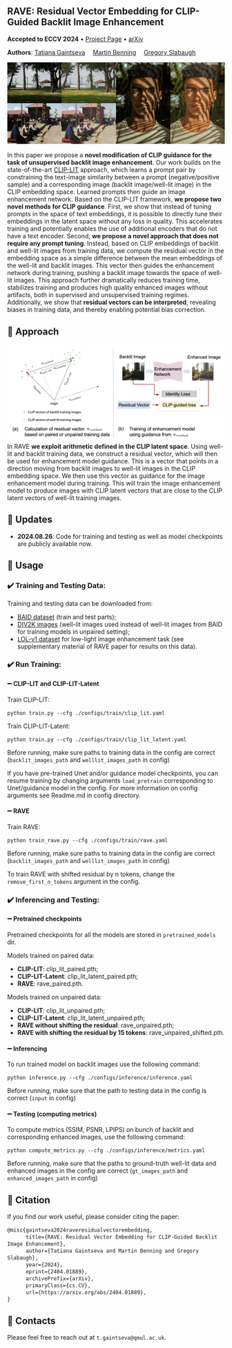 ## RAVE: Residual Vector Embedding for CLIP-Guided Backlit Image Enhancement

<div>
    <strong>Accepted to ECCV 2024</strong> • <a href="" target='_blank'>Project Page</a> • <a href="https://arxiv.org/abs/2404.01889" target='_blank'>arXiv</a> 
    <br>
</div>
<p></p>
<div> <strong>Authors</strong>:
    <a href='https://atmyre.github.io' target='_blank'>Tatiana Gaintseva</a>&emsp;
    <a href='https://profiles.ucl.ac.uk/95169-martin-benning' target='_blank'>Martin Benning</a>&emsp;
    <a href='https://www.qmul.ac.uk/eecs/people/profiles/slabaughgreg.html' target='_blank'>Gregory Slabaugh</a>
    <br>
</div>
<p></p>

![Results](assets/results.png)


In this paper we propose a <strong>novel modification of CLIP guidance for the task of unsupervised backlit image enhancement</strong>. Our work builds on the state-of-the-art [CLIP-LIT](https://zhexinliang.github.io/CLIP_LIT_page/) approach, which learns a prompt pair by constraining the text-image similarity between a prompt (negative/positive sample) and a corresponding image (backlit image/well-lit image) in the CLIP embedding space. Learned prompts then guide an image enhancement network. Based on the CLIP-LIT framework, <strong>we propose two novel methods for CLIP guidance</strong>. First, we show that instead of tuning prompts in the space of text embeddings, it is possible to directly tune their embeddings in the latent space without any loss in quality. This accelerates training and potentially enables the use of additional encoders that do not have a text encoder. Second, <strong>we propose a novel approach that does not require any prompt tuning</strong>. Instead, based on CLIP embeddings of backlit and well-lit images from training data, we compute the residual vector in the embedding space as a simple difference between the mean embeddings of the well-lit and backlit images. This vector then guides the enhancement network during training, pushing a backlit image towards the space of well-lit images. This approach further dramatically reduces training time, stabilizes training and produces high quality enhanced images without artifacts, both in supervised and unsupervised training regimes. Additionally, we show that <strong>residual vectors can be interpreted</strong>, revealing biases in training data, and thereby enabling potential bias correction. 


## :bookmark: Approach
<div align="center">
<img src="assets/rave.png" alt="drawing" width="800"/>
</div>
In RAVE <strong>we exploit arithmetic defined in the CLIP latent space</strong>. Using well-lit and backlit training data, we construct a residual vector, which will then be used for enhancement model guidance. This is a vector that points in a direction moving from backlit images to well-lit images in the CLIP embedding space. We then use this vector as guidance for the image enhancement model during training. This will train the image enhancement model to produce images with CLIP latent vectors that are close to the CLIP latent vectors of well-lit training images. 

## :bookmark: Updates
- **2024.08.26**: Code for training and testing as well as model checkpoints are publicly available now.


## :bookmark: Usage

### :heavy_check_mark: Training and Testing Data:
Training and testing data can be downloaded from:
- [BAID dataset](https://drive.google.com/drive/folders/14_OvT17bfoN-JEH0GTFD6bnKzjKmag_l?usp=sharing) (train and test parts);
- [DIV2K images](https://drive.google.com/drive/folders/1PbWzGzxLF0OJMyA7zMj_Dd00UB_ulhb4?usp=sharing) (well-lit images used instead of well-lit images from BAID for training models in unpaired setting);
- [LOL-v1 dataset](https://drive.google.com/drive/folders/1ewmaFEVjKmzS8fLisSA7q_t1RbBdz6He?usp=sharing) for low-light image enhancement task (see supplementary material of RAVE paper for results on this data).


### :heavy_check_mark: Run Training:

#### :heavy_minus_sign: CLIP-LIT and CLIP-LIT-Latent

Train CLIP-LIT:
 ```
python train.py --cfg ./configs/train/clip_lit.yaml
 ```

Train CLIP-LIT-Latent:
 ```
python train.py --cfg ./configs/train/clip_lit_latent.yaml
 ```
Before running, make sure paths to training data in the config are correct (`backlit_images_path` and `welllit_images_path` in config)

If you have pre-trained Unet and/or guidance model checkpoints, you can resume training by changing arguments `load_pretrain` corresponding to  Unet/guidance model in the config. For more information on config arguments see Readme.md in config directory.

#### :heavy_minus_sign: RAVE

Train RAVE:

 ```
python train_rave.py --cfg ./configs/train/rave.yaml
 ```
Before running, make sure paths to training data in the config are correct (`backlit_images_path` and `welllit_images_path` in config)

To train RAVE with shifted residual by n tokens, change the `remove_first_n_tokens` argument in the config.


### :heavy_check_mark: Inferencing and Testing:

#### :heavy_minus_sign: Pretrained checkpoints

Pretrained checkpoints for all the models are stored in `pretrained_models` dir.

Models trained on paired data:
- <strong>CLIP-LIT</strong>: clip_lit_paired.pth;
- <strong>CLIP-LIT-Latent</strong>: clip_lit_latent_paired.pth;
- <strong>RAVE</strong>: rave_paired.pth.

Models trained on unpaired data:
- <strong>CLIP-LIT</strong>: clip_lit_unpaired.pth;
- <strong>CLIP-LIT-Latent</strong>: clip_lit_latent_unpaired.pth;
- <strong>RAVE without shifting the residual</strong>: rave_unpaired.pth;
- <strong>RAVE with shifting the residual by 15 tokens</strong>: rave_unpaired_shifted.pth.

#### :heavy_minus_sign: Inferencing
To run trained model on backlit images use the following command:

```
python inference.py --cfg ./configs/inference/inference.yaml
```

Before running, make sure that the path to testing data in the config is correct (`input` in config)

#### :heavy_minus_sign: Testing (computing metrics)

To compute metrics (SSIM, PSNR, LPIPS) on bunch of backlit and corresponding enhanced images, use the following command:

```
python compute_metrics.py --cfg ./configs/inference/metrics.yaml 
```
Before running, make sure that the paths to ground-truth well-lit data and enhanced images in the config are correct (`gt_images_path` and `enhanced_images_path` in config)

## :bookmark: Citation
If you find our work useful, please consider citing the paper:
```
@misc{gaintseva2024raveresidualvectorembedding,
      title={RAVE: Residual Vector Embedding for CLIP-Guided Backlit Image Enhancement}, 
      author={Tatiana Gaintseva and Martin Benning and Gregory Slabaugh},
      year={2024},
      eprint={2404.01889},
      archivePrefix={arXiv},
      primaryClass={cs.CV},
      url={https://arxiv.org/abs/2404.01889}, 
}
```

## :bookmark: Contacts
Please feel free to reach out at `t.gaintseva@qmul.ac.uk`. 
